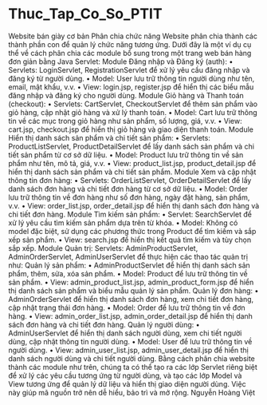 # Thuc_Tap_Co_So_PTIT
Website bán giày cơ bản
Phân chia chức năng
Website phân chia thành các thành phần con để quản lý chức năng tương ứng. Dưới đây là một ví dụ cụ thể về cách phân chia các module bổ sung trong một trang web bán hàng đơn giản bằng Java Servlet:
Module Đăng nhập và Đăng ký (auth):
•	Servlets: LoginServlet, RegistrationServlet để xử lý yêu cầu đăng nhập và đăng ký từ người dùng.
•	Model: User lưu trữ thông tin người dùng như tên, email, mật khẩu, v.v.
•	View: login.jsp, register.jsp để hiển thị các biểu mẫu đăng nhập và đăng ký cho người dùng.
Module Giỏ hàng và Thanh toán (checkout):
•	Servlets: CartServlet, CheckoutServlet để thêm sản phẩm vào giỏ hàng, cập nhật giỏ hàng và xử lý thanh toán.
•	Model: Cart lưu trữ thông tin về các mục trong giỏ hàng như sản phẩm, số lượng, giá, v.v.
•	View: cart.jsp, checkout.jsp để hiển thị giỏ hàng và giao diện thanh toán.
Module Hiển thị danh sách sản phẩm và chi tiết sản phẩm:
•	Servlets: ProductListServlet, ProductDetailServlet để lấy danh sách sản phẩm và chi tiết sản phẩm từ cơ sở dữ liệu.
•	Model: Product lưu trữ thông tin về sản phẩm như tên, mô tả, giá, v.v.
•	View: product_list.jsp, product_detail.jsp để hiển thị danh sách sản phẩm và chi tiết sản phẩm.
Module Xem và cập nhật thông tin đơn hàng:
•	Servlets: OrderListServlet, OrderDetailServlet để lấy danh sách đơn hàng và chi tiết đơn hàng từ cơ sở dữ liệu.
•	Model: Order lưu trữ thông tin về đơn hàng như số đơn hàng, ngày đặt hàng, sản phẩm, v.v.
•	View: order_list.jsp, order_detail.jsp để hiển thị danh sách đơn hàng và chi tiết đơn hàng.
Module Tìm kiếm sản phẩm:
•	Servlet: SearchServlet để xử lý yêu cầu tìm kiếm sản phẩm dựa trên từ khóa.
•	Model: Không có model đặc biệt, sử dụng các phương thức trong Product để tìm kiếm và sắp xếp sản phẩm.
•	View: search.jsp để hiển thị kết quả tìm kiếm và tùy chọn sắp xếp.
Module Quản trị: 
Servlets: AdminProductServlet, AdminOrderServlet, AdminUserServlet để thực hiện các thao tác quản trị như:
Quản lý sản phẩm: 
•	AdminProductServlet để hiển thị danh sách sản phẩm, thêm, sửa, xóa sản phẩm.
•	Model: Product để lưu trữ thông tin về sản phẩm.
•	View: admin_product_list.jsp, admin_product_form.jsp để hiển thị danh sách sản phẩm và biểu mẫu quản lý sản phẩm.
Quản lý đơn hàng: 
•	AdminOrderServlet để hiển thị danh sách đơn hàng, xem chi tiết đơn hàng, cập nhật trạng thái đơn hàng.
•	Model: Order để lưu trữ thông tin về đơn hàng.
•	View: admin_order_list.jsp, admin_order_detail.jsp để hiển thị danh sách đơn hàng và chi tiết đơn hàng.
Quản lý người dùng: 
•	AdminUserServlet để hiển thị danh sách người dùng, xem chi tiết người dùng, cập nhật thông tin người dùng.
•	Model: User để lưu trữ thông tin về người dùng.
•	View: admin_user_list.jsp, admin_user_detail.jsp để hiển thị danh sách người dùng và chi tiết người dùng.
Bằng cách phân chia website thành các module như trên, chúng ta có thể tạo ra các lớp Servlet riêng biệt để xử lý các yêu cầu tương ứng từ người dùng, và tạo các lớp Model và View tương ứng để quản lý dữ liệu và hiển thị giao diện người dùng. Việc này giúp mã nguồn trở nên dễ hiểu, bảo trì và mở rộng. 
Nguyễn Hoàng Việt
